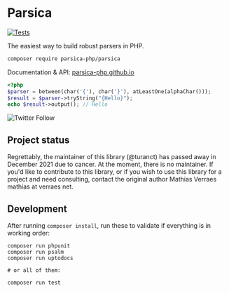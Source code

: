 # Parsica


[![Tests](https://github.com/parsica-php/parsica/actions/workflows/tests.yml/badge.svg)](https://github.com/parsica-php/parsica/actions/workflows/tests.yml)

The easiest way to build robust parsers in PHP.

```bash
composer require parsica-php/parsica
```

Documentation & API: [parsica-php.github.io](https://parsica-php.github.io/)


```php
<?php
$parser = between(char('{'), char('}'), atLeastOne(alphaChar()));
$result = $parser->tryString("{Hello}");
echo $result->output(); // Hello
```

![Twitter Follow](https://img.shields.io/twitter/follow/parsica_php?style=social)

## Project status

Regrettably, the maintainer of this library (@turanct) has passed away in December 2021 due to cancer. At the moment, there is no maintainer. If you'd like to contribute to this library, or if you wish to use this library for a project and need consulting, contact the original author Mathias Verraes mathias at verraes net.

## Development

After running `composer install`, run these to validate if everything is in working order:

```
composer run phpunit
composer run psalm
composer run uptodocs

# or all of them:

composer run test
```


